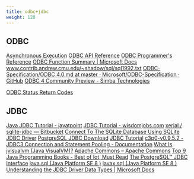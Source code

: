 ```yaml
---
title: odbc+jdbc
weight: 120
---
```


<div class='href'>

## ODBC

<a href="https://msdn.microsoft.com/en-us/library/ms713563(v=vs.85).aspx">Asynchronous Execution</a>
<a href="https://msdn.microsoft.com/en-us/library/ms714562(v=vs.85).aspx">ODBC API Reference</a>
<a href="https://msdn.microsoft.com/en-us/library/ms714177(v=vs.85).aspx">ODBC Programmer&#39;s Reference</a>
<a href="https://docs.microsoft.com/en-us/sql/odbc/reference/syntax/odbc-function-summary">ODBC Function Summary | Microsoft Docs</a>
<a href="http://www.contrib.andrew.cmu.edu/~shadow/sql/sql1992.txt">www.contrib.andrew.cmu.edu/~shadow/sql/sql1992.txt</a>
<a href="https://github.com/Microsoft/ODBC-Specification/blob/master/ODBC%204.0.md">ODBC-Specification/ODBC 4.0.md at master · Microsoft/ODBC-Specification · GitHub</a>
<a href="http://www.simba.com/odbc-4-community-preview/">ODBC 4 Community Preview - Simba Technologies</a>


<a href="https://www.easysoft.com/developer/interfaces/odbc/sqlstate_status_return_codes.html">ODBC Status Return Codes</a>

## JDBC

<a href="https://www.javatpoint.com/java-jdbc">Java JDBC Tutorial - javatpoint</a>
<a href="https://www.wisdomjobs.com/e-university/jdbc-tutorial-278.html">JDBC Tutorial - wisdomjobs.com</a>
<a href="https://bitbucket.org/xerial/sqlite-jdbc">xerial / sqlite-jdbc — Bitbucket</a>
<a href="http://www.sqlitetutorial.net/sqlite-java/sqlite-jdbc-driver/">Connect To The SQLite Database Using SQLite JDBC Driver</a>
<a href="https://jdbc.postgresql.org/download.html">PostgreSQL JDBC Download</a>
<a href="https://www.tutorialspoint.com/jdbc/index.htm">JDBC Tutorial</a>
<a href="http://www.mchange.com/projects/c3p0/#what_is">c3p0-v0.9.5.2 - JDBC3 Connection and Statement Pooling - Documentation</a>
<a href="http://www.herongyang.com/Java-Tools/jvisualvm-What-Is-Java-VisualVM.html">What Is jvisualvm (Java VisualVM)?</a>
<a href="http://commons.apache.org/">Apache Commons – Apache Commons</a>
<a href="http://javarevisited.blogspot.ca/2013/01/top-5-java-programming-books-best-good.html">Top 9 Java Programming Books - Best of lot, Must Read</a>
<a href="file:///D:/doc/pgj/index.html">The PostgreSQL™ JDBC Interface</a>
<a href="https://docs.oracle.com/javase/8/docs/api/java/sql/package-summary.html">java.sql (Java Platform SE 8 )</a>
<a href="https://docs.oracle.com/javase/8/docs/api/javax/sql/package-summary.html">javax.sql (Java Platform SE 8 )</a>
<a href="https://docs.microsoft.com/en-us/sql/connect/jdbc/understanding-the-jdbc-driver-data-types">Understanding the JDBC Driver Data Types | Microsoft Docs</a>
</div>